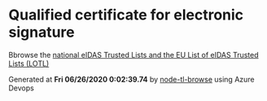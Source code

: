 # Qualified certificate for electronic signature 
 Bbrowse the [national eIDAS Trusted Lists and the EU List of eIDAS Trusted Lists (LOTL)](https://webgate.ec.europa.eu/tl-browser/#/) 
 
 
Generated at **Fri 06/26/2020  0:02:39.74** by [node-tl-browse](https://github.com/ymedlop/node-tl-browser) using Azure Devops 
